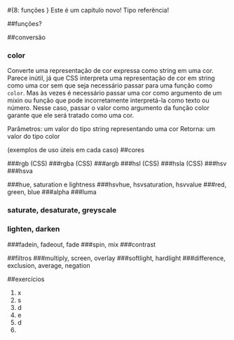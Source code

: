 #{8: funções }
Este é um capítulo novo! Tipo referência!

##funções?

##conversão
### color
Converte uma representação de cor expressa como string em uma cor. Parece inútil, já que CSS interpreta uma representação de cor em string como uma cor sem que seja necessário passar para uma função como `color`. Mas às vezes é necessário passar uma cor como argumento de um mixin ou função que pode incorretamente interpretá-la como texto ou número. Nesse caso, passar o valor como argumento da função color garante que ele será tratado como uma cor.

Parâmetros: um valor do tipo string representando uma cor
Retorna: um valor do tipo color










(exemplos de uso úteis em cada caso)
##cores

###rgb (CSS)
###rgba (CSS)
###argb
###hsl (CSS)
###hsla (CSS)
###hsv
###hsva

###hue, saturation e lightness
###hsvhue, hsvsaturation, hsvvalue
###red, green, blue
###alpha
###luma
### saturate, desaturate, greyscale
### lighten, darken
###fadein, fadeout, fade
###spin, mix
###contrast

##filtros
###multiply, screen, overlay
###softlight, hardlight
###difference, exclusion, average, negation

##exercícios
1. x
2. s
3. d
4. e
5. d
6. 